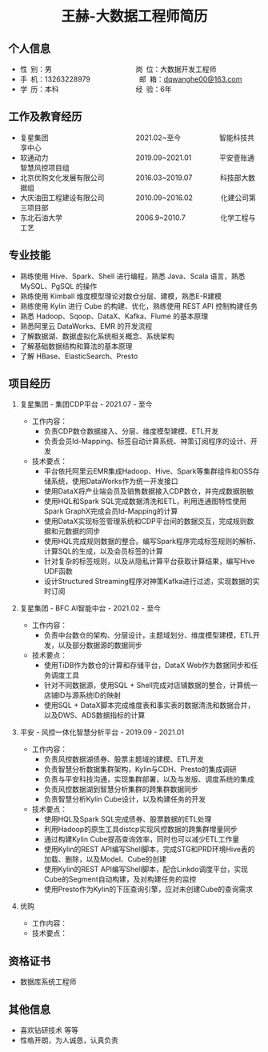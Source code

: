  <center>
     <h1>王赫-大数据工程师简历</h1>
</center>

## 个人信息

* 性&ensp;别：男&emsp;&emsp;&emsp;&emsp;&emsp;&emsp;&emsp;&emsp;&emsp;&emsp;&emsp;&emsp;岗&ensp;位：大数据开发工程师  
* 手&ensp;机：13263228979&emsp;&emsp;&emsp;&emsp;&emsp;&emsp;&emsp;邮&ensp;箱：dqwanghe00@163.com
* 学&ensp;历：本科&emsp;&emsp;&emsp;&emsp;&emsp;&emsp;&emsp;&emsp;&emsp;&emsp;&emsp;经&ensp;验：6年

## 工作及教育经历

* 复星集团&emsp;&emsp;&emsp;&emsp;&emsp;&emsp;&emsp;&emsp;&emsp;&emsp;&emsp;&emsp;&ensp;2021.02~至今&emsp;&emsp;&emsp;&emsp;&emsp;&ensp;智能科技共享中心
* 软通动力&emsp;&emsp;&emsp;&emsp;&emsp;&emsp;&emsp;&emsp;&emsp;&emsp;&emsp;&emsp;&ensp;2019.09~2021.01&emsp;&emsp;&emsp;&emsp;平安壹账通智慧风控项目组
* 北京优购文化发展有限公司&emsp;&emsp;&emsp;&emsp;&ensp;2016.03~2019.07&emsp;&emsp;&emsp;&emsp;科技部大数据组
* 大庆油田工程建设有限公司&emsp;&emsp;&emsp;&emsp;&ensp;2010.09~2016.02&emsp;&emsp;&emsp;&emsp;化建公司第三项目部
* 东北石油大学&emsp;&emsp;&emsp;&emsp;&emsp;&emsp;&emsp;&emsp;&emsp;&emsp;&ensp;2006.9~2010.7&emsp;&emsp;&emsp;&emsp;&emsp;化学工程与工艺

## 专业技能

* 熟练使用 Hive、Spark、Shell 进行编程，熟悉 Java、Scala 语言，熟悉 MySQL、PgSQL 的操作
* 熟练使用 Kimball 维度模型理论对数仓分层、建模，熟悉E-R建模
* 熟练使用 Kylin 进行 Cube 的构建、优化，熟练使用 REST API 控制构建任务
* 熟悉 Hadoop、Sqoop、DataX、Kafka、Flume 的基本原理
* 熟悉阿里云 DataWorks、EMR 的开发流程
* 了解数据湖、数据虚拟化系统相关概念、系统架构
* 了解基础数据结构和算法的基本原理
* 了解 HBase、ElasticSearch、Presto

## 项目经历

1. 复星集团 - 集团CDP平台 - 2021.07 - 至今
    * 工作内容：
      * 负责CDP数仓数据接入、分层、维度模型建模、ETL开发
      * 负责会员Id-Mapping、标签自动计算系统、神策订阅程序的设计、开发
    * 技术要点：
      * 平台依托阿里云EMR集成Hadoop、Hive、Spark等集群组件和OSS存储系统，使用DataWorks作为统一开发接口
      * 使用DataX将产业端会员及销售数据接入CDP数仓，并完成数据脱敏
      * 使用HQL和Spark SQL完成数据清洗和ETL，利用连通图特性使用Spark GraphX完成会员Id-Mapping的计算
      * 使用DataX实现标签管理系统和CDP平台间的数据交互，完成规则数据和元数据的同步
      * 使用HQL完成规则数据的整合。编写Spark程序完成标签规则的解析、计算SQL的生成，以及会员标签的计算
      * 针对复杂的标签规则，以及从隐私计算平台获取计算结果，编写Hive UDF函数
      * 设计Structured Streaming程序对神策Kafka进行过滤，实现数据的实时订阅

2. 复星集团 - BFC AI智能中台 - 2021.02 - 至今
    * 工作内容：
      * 负责中台数仓的架构、分层设计，主题域划分、维度模型建模，ETL开发，以及部分数据源的数据同步
    * 技术要点：
      * 使用TiDB作为数仓的计算和存储平台，DataX Web作为数据同步和任务调度工具
      * 针对不同数据源，使用SQL + Shell完成对店铺数据的整合，计算统一店铺ID与源系统ID的映射
      * 使用SQL + DataX脚本完成维度表和事实表的数据清洗和数据合并，以及DWS、ADS数据指标的计算

3. 平安 - 风控一体化智慧分析平台 - 2019.09 - 2021.01
    * 工作内容：
      * 负责风控数据湖债券、股票主题域的建模、ETL开发
      * 负责智慧分析数据集群架构，Kylin与CDH、Presto的集成调研
      * 负责与平安科技沟通，实现集群部署，以及与发版、调度系统的集成
      * 负责风控数据湖到智慧分析集群的跨集群数据同步
      * 负责智慧分析Kylin Cube设计，以及构建任务的开发
    * 技术要点：
      * 使用HQL及Spark SQL完成债券、股票数据的ETL处理
      * 利用Hadoop的原生工具distcp实现风控数据的跨集群增量同步
      * 通过构建Kylin Cube提高查询效率，同时也可以减少ETL工作量
      * 使用Kylin的REST API编写Shell脚本，完成STG和PRD环境Hive表的加载、删除，以及Model、Cube的创建
      * 使用Kylin的REST API编写Shell脚本，配合Linkdo调度平台，实现Cube的Segment自动构建，及对构建任务的监控
      * 使用Presto作为Kylin的下压查询引擎，应对未创建Cube的查询需求

4. 优购
    * 工作内容：
    * 技术要点：

## 资格证书

* 数据库系统工程师

## 其他信息

* 喜欢钻研技术 等等
* 性格开朗，为人诚恳，认真负责
